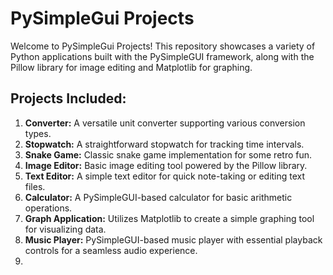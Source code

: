 # PySimpleGui Projects

Welcome to PySimpleGui Projects! This repository showcases a variety of Python applications built with the PySimpleGUI framework, along with the Pillow library for image editing and Matplotlib for graphing.

## Projects Included:

1. **Converter:** A versatile unit converter supporting various conversion types.
2. **Stopwatch:** A straightforward stopwatch for tracking time intervals.
3. **Snake Game:** Classic snake game implementation for some retro fun.
4. **Image Editor:** Basic image editing tool powered by the Pillow library.
5. **Text Editor:** A simple text editor for quick note-taking or editing text files.
6. **Calculator:** A PySimpleGUI-based calculator for basic arithmetic operations.
7. **Graph Application:** Utilizes Matplotlib to create a simple graphing tool for visualizing data.
8. **Music Player:**  PySimpleGUI-based music player with essential playback controls for a seamless audio experience.
9. 

